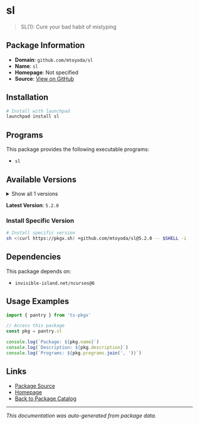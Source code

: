 # sl

> SL(1): Cure your bad habit of mistyping

## Package Information

- **Domain**: `github.com/mtoyoda/sl`
- **Name**: `sl`
- **Homepage**: Not specified
- **Source**: [View on GitHub](https://github.com/pkgxdev/pantry/tree/main/projects/github.com/mtoyoda/sl/package.yml)

## Installation

```bash
# Install with launchpad
launchpad install sl
```

## Programs

This package provides the following executable programs:

- `sl`

## Available Versions

<details>
<summary>Show all 1 versions</summary>

- `5.2.0`

</details>

**Latest Version**: `5.2.0`

### Install Specific Version

```bash
# Install specific version
sh <(curl https://pkgx.sh) +github.com/mtoyoda/sl@5.2.0 -- $SHELL -i
```

## Dependencies

This package depends on:

- `invisible-island.net/ncurses@6`

## Usage Examples

```typescript
import { pantry } from 'ts-pkgx'

// Access this package
const pkg = pantry.sl

console.log(`Package: ${pkg.name}`)
console.log(`Description: ${pkg.description}`)
console.log(`Programs: ${pkg.programs.join(', ')}`)
```

## Links

- [Package Source](https://github.com/pkgxdev/pantry/tree/main/projects/github.com/mtoyoda/sl/package.yml)
- [Homepage](#)
- [Back to Package Catalog](../package-catalog.md)

---

*This documentation was auto-generated from package data.*
